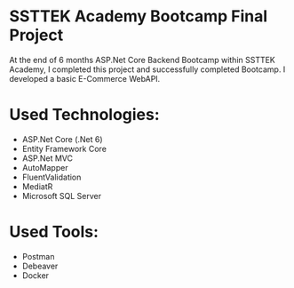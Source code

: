 # SSTTEK Academy Bootcamp Final Project #
At the end of 6 months ASP.Net Core Backend Bootcamp within SSTTEK Academy, I completed this project and successfully completed Bootcamp.
I developed a basic E-Commerce WebAPI.

# Used Technologies:

- ASP.Net Core (.Net 6)
- Entity Framework Core
- ASP.Net MVC
- AutoMapper
- FluentValidation
- MediatR
- Microsoft SQL Server

# Used Tools:

- Postman
- Debeaver
- Docker
